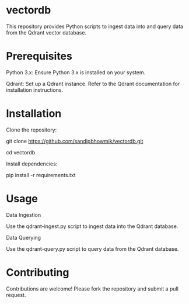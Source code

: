 # vectordb

This repository provides Python scripts to ingest data into and query data from the Qdrant vector database.

# Prerequisites

Python 3.x: Ensure Python 3.x is installed on your system.

Qdrant: Set up a Qdrant instance. Refer to the Qdrant documentation for installation instructions.

# Installation

Clone the repository:

git clone https://github.com/sandipbhowmik/vectordb.git

cd vectordb

Install dependencies:

pip install -r requirements.txt

# Usage
Data Ingestion

Use the qdrant-ingest.py script to ingest data into the Qdrant database.

Data Querying

Use the qdrant-query.py script to query data from the Qdrant database.

# Contributing

Contributions are welcome! Please fork the repository and submit a pull request.
